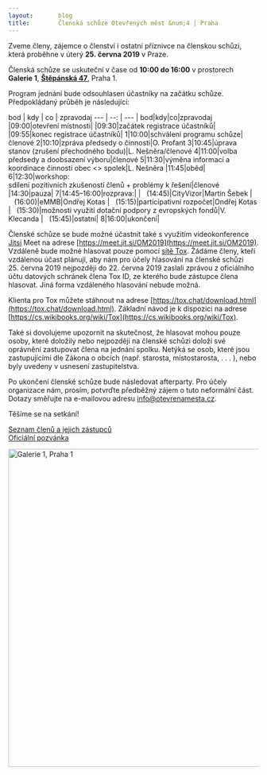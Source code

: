 ```yaml
---
layout:       blog
title:        Členská schůze Otevřených měst &num;4 | Praha
---
```

Zveme členy, zájemce o členství i ostatní příznivce na členskou schůzi, která proběhne v&nbsp;úterý&nbsp;**25.&nbsp;června&nbsp;2019** v Praze.

Členská schůze se uskuteční v čase od **10:00 do 16:00** v prostorech **Galerie 1**, **[Štěpánská 47](https://www.openstreetmap.org/?mlat=50.07966&mlon=14.42564#map=17/50.07967/14.42564&layers=N)**, Praha 1.

Program jednání bude odsouhlasen účastníky na začátku schůze. Předpokládaný průběh je následující:

bod | kdy | co | zpravodaj
--- | --: | --- |
bod|kdy|co|zpravodaj
|09:00|otevření místnosti|
|09:30|začátek registrace účastníků|
|09:55|konec registrace účastníků|
1|10:00|schválení programu schůze|členové
2|10:10|zpráva předsedy o činnosti|O. Profant
3|10:45|úprava stanov (zrušení přechodného bodu)|L. Nešněra/členové
4|11:00|volba předsedy a doobsazení výboru|členové
5|11:30|výměna informací a koordinace činnosti obec <> spolek|L. Nešněra
|11:45|oběd|
6|12:30|workshop:<br>sdílení pozitivních zkušeností členů + problémy k řešení|členové
|14:30|pauza|
7|14:45–16:00|rozprava:|
|&nbsp;&nbsp;&nbsp;(14:45)|CityVizor|Martin Šebek
|&nbsp;&nbsp;&nbsp;(16:00)|eMMB|Ondřej Kotas
|&nbsp;&nbsp;&nbsp;(15:15)|participativní rozpočet|Ondřej Kotas
|&nbsp;&nbsp;&nbsp;(15:30)|možnosti využití dotační podpory z evropských fondů|V. Klecanda
|&nbsp;&nbsp;&nbsp;(15:45)|ostatní|
8|16:00|ukončení|

Členské schůze se bude možné účastnit také s využitím videokonference [Jitsi](https://en.wikipedia.org/wiki/Jitsi) Meet na adrese [https://meet.jit.si/OM2019](https://meet.jit.si/OM2019). Vzdáleně bude možné hlasovat pouze pomocí [sítě Tox](https://cs.wikipedia.org/wiki/Tox). Žádáme členy, kteří vzdálenou účast plánují, aby nám pro účely hlasování na členské schůzi 25. června 2019 nejpozději do 22. června 2019 zaslali zprávou z oficiálního účtu datových schránek člena Tox ID, ze kterého bude zástupce člena hlasovat. Jiná forma vzdáleného hlasování nebude možná.

Klienta pro Tox můžete stáhnout na adrese [https://tox.chat/download.html](https://tox.chat/download.html).
Základní návod je k dispozici na adrese [https://cs.wikibooks.org/wiki/Tox](https://cs.wikibooks.org/wiki/Tox).

Také si dovolujeme upozornit na skutečnost, že hlasovat mohou pouze osoby, které doložily nebo nejpozději na členské schůzi doloží své oprávnění zastupovat člena na jednání spolku. Netýká se osob, které jsou zastupujícími dle Zákona o obcích (např. starosta, místostarosta, . . . ), nebo byly uvedeny v usnesení zastupitelstva.

Po ukončení členské schůze bude následovat afterparty. Pro účely organizace nám, prosím, potvrďte předběžný zájem o tuto neformální část. Dotazy směřujte na e-mailovou adresu  [info@otevrenamesta.cz](mailto:info@otevrenamesta.cz).

Těšíme se na setkání!



[Seznam členů a jejich zástupců](http://www.otevrenamesta.cz/clenstvi/#Seznam_členů)<br />
[Oficiální pozvánka](https://gitlab.com/otevrenamesta/documents/raw/master/schuze/2018_06_28/pozvanka/pozvanka.pdf)


<p><img width="640" alt="Galerie 1, Praha 1" src="https://www.praha1.cz/app/uploads/2019/04/Galerie-768x512.jpg"></a></p>
